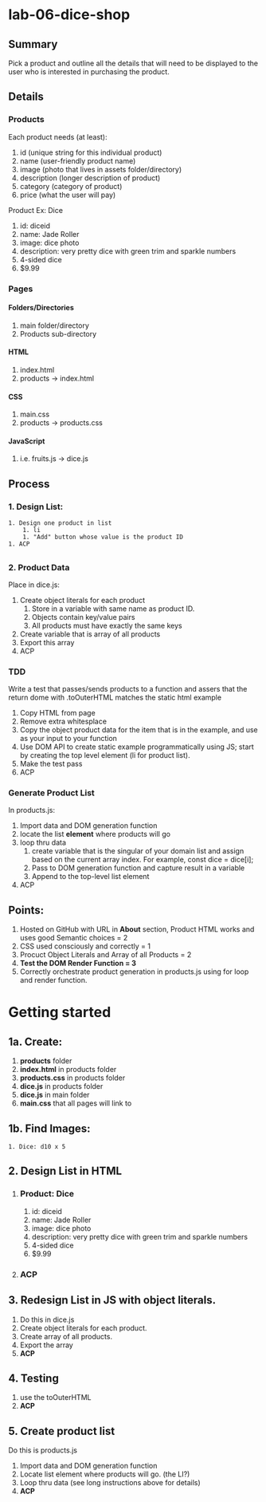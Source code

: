 # lab-06-dice-shop

## Summary

Pick a product and outline all the details that will need to be displayed to the user who is interested in purchasing the product.


## Details

### Products
Each product needs (at least):

1. id (unique string for this individual product)
1. name (user-friendly product name)
1. image (photo that lives in assets folder/directory)
1. description (longer description of product)
1. category (category of product)
1. price (what the user will pay)

Product Ex: Dice

1. id: diceid
1. name: Jade Roller
1. image: dice photo
1. description: very pretty dice with green trim and sparkle numbers
1. 4-sided dice
1. $9.99

### Pages

#### Folders/Directories
1. main folder/directory
1. Products sub-directory

#### HTML
1. index.html
1. products -> index.html

#### CSS
1. main.css
1. products -> products.css

#### JavaScript
1. i.e. fruits.js -> dice.js


## Process
### 1. Design List:
    1. Design one product in list
        1. li
        1. "Add" button whose value is the product ID
    1. ACP

##
### 2. Product Data
Place in dice.js:
1. Create object literals for each product
    1. Store in a variable with same name as product ID.
    1. Objects contain key/value pairs
    1. All products must have exactly the same keys
1. Create variable that is array of all products
1. Export this array
1. ACP

### TDD
Write a test that passes/sends products to a function and assers that the return dome with .toOuterHTML matches the static html example
1. Copy HTML from page
1. Remove extra whitesplace
1. Copy the object product data for the item that is in the example, and use as your input to your function
1. Use DOM API to create static example programmatically using JS; start by creating the top level element (li for product list).
1. Make the test pass
1. ACP


### Generate Product List
In products.js:
1. Import data and DOM generation function
1. locate the list **element** where products will go
1. loop thru data
    1. create variable that is the singular of your domain list and assign based on the current array index. For example, const dice = dice[i];
    1. Pass to DOM generation function and capture result in a variable
    1. Append to the top-level list element
1. ACP


## Points:
1. Hosted on GitHub with URL in **About** section, Product HTML works and uses good Semantic choices = 2
1. CSS used consciously and correctly = 1
1. Procuct Object Literals and Array of all Products = 2
1. **Test the DOM Render Function = 3**
1. Correctly orchestrate product generation in products.js using for loop and render function.


# Getting started

## 1a. Create:
1. **products** folder
1. **index.html** in products folder
1. **products.css** in products folder
1. **dice.js** in products folder
1. **dice.js** in main folder
1. **main.css** that all pages will link to

## 1b. Find Images:
    1. Dice: d10 x 5


## 2. Design List in HTML
1. ### Product: Dice

    1. id: diceid
    1. name: Jade Roller
    1. image: dice photo
    1. description: very pretty dice with green trim and sparkle numbers
    1. 4-sided dice
    1. $9.99
2. ### **ACP**

## 3. Redesign List in JS with object literals.
1. Do this in dice.js
1. Create object literals for each product.
1. Create array of all products.
1. Export the array
1. **ACP**

## 4. Testing
1. use the toOuterHTML
1. **ACP**

## 5. Create product list
Do this is products.js
1. Import data and DOM generation function
1. Locate list element where products will go. (the LI?)
1. Loop thru data (see long instructions above for details)
1. **ACP**

